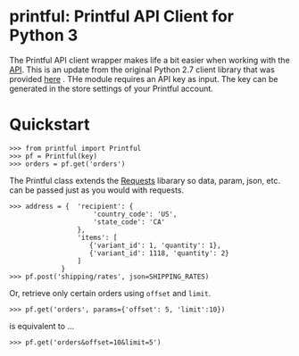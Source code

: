 printful: Printful API Client for Python 3
==========================================

The Printful API client wrapper makes life a bit easier when working with the [API](https://www.theprintful.com/docs/index).
This is an update from the original Python 2.7 client library that was provided [here](https://www.theprintful.com/docs/libraries) .
THe module requires an API key as input.  The key can be generated in the store settings of your Printful account.



Quickstart
==========

    >>> from printful import Printful
    >>> pf = Printful(key)
    >>> orders = pf.get('orders')


The Printful class extends the [Requests](http://docs.python-requests.org/en/latest/) libarary so data, param, json, etc. can be passed just as you would with requests.

    >>> address = {  'recipient': {
                         'country_code': 'US',
                         'state_code': 'CA'
                     },
                     'items': [
                        {'variant_id': 1, 'quantity': 1},
                        {'variant_id': 1118, 'quantity': 2}
                     ]
                 }
    >>> pf.post('shipping/rates', json=SHIPPING_RATES)


Or, retrieve only certain orders using `offset` and `limit`.



    >>> pf.get('orders', params={'offset': 5, 'limit':10})


is equivalent to ...


    >>> pf.get('orders&offset=10&limit=5') 
